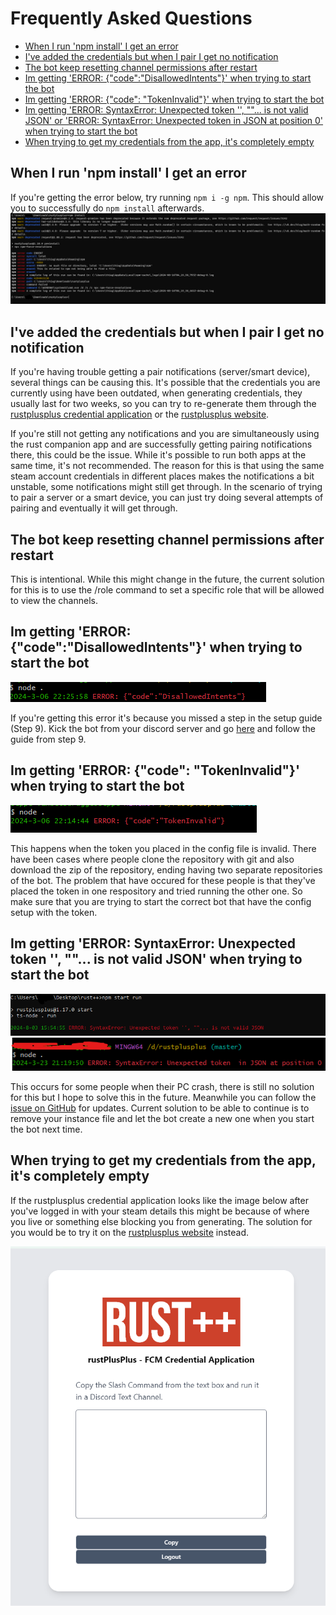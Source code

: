 # Frequently Asked Questions
- [When I run 'npm install' I get an error](#when-i-run-npm-install-i-get-an-error)
- [I've added the credentials but when I pair I get no notification](#credentials-added-but-no-pair-notification)
- [The bot keep resetting channel permissions after restart](#bot-reset-channel-permissions)
- [Im getting 'ERROR: {"code":"DisallowedIntents"}' when trying to start the bot](#disallowed-intents)
- [Im getting 'ERROR: {"code": "TokenInvalid"}' when trying to start the bot](#token-invalid)
- [Im getting 'ERROR: SyntaxError: Unexpected token '', ""... is not valid JSON' or 'ERROR: SyntaxError: Unexpected token in JSON at position 0' when trying to start the bot](#unexpected-token-invalid-json)
- [When trying to get my credentials from the app, it's completely empty](#credential-app-empty)

<a name="when-i-run-npm-install-i-get-an-error"></a>
## When I run 'npm install' I get an error

If you're getting the error below, try running `npm i -g npm`. This should allow you to successfully do `npm install` afterwards.
![npm install error](docs/images/faq/npm-install-error.png)


<a name="credentials-added-but-no-pair-notification"></a>
## I've added the credentials but when I pair I get no notification

If you're having trouble getting a pair notifications (server/smart device), several things can be causing this. It's possible that the credentials you are currently using have been outdated, when generating credentials, they usually last for two weeks, so you can try to re-generate them through the [rustplusplus credential application](https://github.com/alexemanuelol/rustplusplus-credential-application) or the [rustplusplus website](https://rustplusplus-credentials.netlify.app/).

If you're still not getting any notifications and you are simultaneously using the rust companion app and are successfully getting pairing notifications there, this could be the issue. While it's possible to run both apps at the same time, it's not recommended. The reason for this is that using the same steam account credentials in different places makes the notifications a bit unstable, some notifications might still get through. In the scenario of trying to pair a server or a smart device, you can just try doing several attempts of pairing and eventually it will get through.


<a name="bot-reset-channel-permissions"></a>
## The bot keep resetting channel permissions after restart

This is intentional. While this might change in the future, the current solution for this is to use the /role command to set a specific role that will be allowed to view the channels.


<a name="disallowed-intents"></a>
## Im getting 'ERROR: {"code":"DisallowedIntents"}' when trying to start the bot

![DisallowedIntents](docs/images/faq/disallowedintents.png)

If you're getting this error it's because you missed a step in the setup guide (Step 9). Kick the bot from your discord server and go [here](https://github.com/alexemanuelol/rustplusplus/blob/master/docs/discord_bot_setup.md) and follow the guide from step 9.


<a name="token-invalid"></a>
## Im getting 'ERROR: {"code": "TokenInvalid"}' when trying to start the bot

![TokenInvalid](docs/images/faq/token_invalid.png)

This happens when the token you placed in the config file is invalid. There have been cases where people clone the repository with git and also download the zip of the repository, ending having two separate repositories of the bot. The problem that have occured for these people is that they've placed the token in one respository and tried running the other one. So make sure that you are trying to start the correct bot that have the config setup with the token.


<a name="unexpected-token-invalid-json"></a>
## Im getting 'ERROR: SyntaxError: Unexpected token '', ""... is not valid JSON' when trying to start the bot

![Unexpected token in json 1](docs/images/faq/unexpected_token_invalid_json.png)
![Unexpected token in json 2](docs/images/faq/unexpected_token_invalid_json_at_pos_0.png)

This occurs for some people when their PC crash, there is still no solution for this but I hope to solve this in the future. Meanwhile you can follow the [issue on GitHub](https://github.com/alexemanuelol/rustplusplus/issues/309) for updates. Current solution to be able to continue is to remove your instance file and let the bot create a new one when you start the bot next time.


<a name="credential-app-empty"></a>
## When trying to get my credentials from the app, it's completely empty

If the rustplusplus credential application looks like the image below after you've logged in with your steam details this might be because of where you live or something else blocking you from generating. The solution for you would be to try it on the [rustplusplus website](https://rustplusplus-credentials.netlify.app/) instead.

![credential app empty](docs/images/faq/empty-credential-app.png)